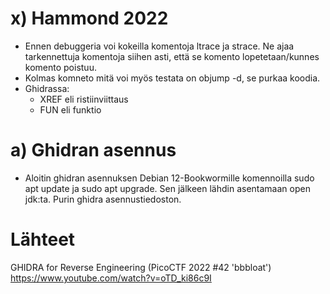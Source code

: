 # x) Hammond 2022
- Ennen debuggeria voi kokeilla komentoja ltrace ja strace. Ne ajaa tarkennettuja komentoja siihen asti, että se komento lopetetaan/kunnes komento poistuu.
- Kolmas komneto mitä voi myös testata on objump -d, se purkaa koodia.
- Ghidrassa:
  - XREF eli ristiinviittaus
  - FUN eli funktio

# a) Ghidran asennus
- Aloitin ghidran asennuksen Debian 12-Bookwormille komennoilla sudo apt update ja sudo apt upgrade. Sen jälkeen lähdin asentamaan open jdk:ta. Purin ghidra asennustiedoston.


# Lähteet
GHIDRA for Reverse Engineering (PicoCTF 2022 #42 'bbbloat') https://www.youtube.com/watch?v=oTD_ki86c9I

